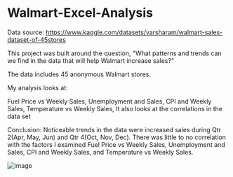 # Walmart-Excel-Analysis

Data source: https://www.kaggle.com/datasets/varsharam/walmart-sales-dataset-of-45stores

This project was built around the question, "What patterns and trends can we find in the data that will help Walmart increase sales?"

The data includes 45 anonymous Walmart stores. 

My analysis looks at:

Fuel Price vs Weekly Sales,
Unemployment and Sales,
CPI and Weekly Sales,
Temperature vs Weekly Sales,
It also looks at the correlations in the data set

Conclusion: Noticeable trends in the data were increased sales during Qtr 2(Apr, May, Jun) and Qtr 4(Oct, Nov, Dec). There was little to no correlation with the factors I examined Fuel Price vs Weekly Sales,
Unemployment and Sales,
CPI and Weekly Sales, and
Temperature vs Weekly Sales.

![image](https://github.com/Nick-Doan/Walmart-Excel-Analysis/assets/160164886/789e9180-b1ae-4e20-a306-13eaa7f80ed2)
